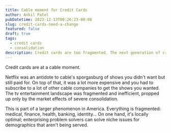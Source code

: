 ```yaml
---
title: Cable moment for Credit Cards
author: Ankil Patel
pubDatetime: 2023-12-13T00:26:23-08:00
slug: credit-cards-need-a-change
featured: false
draft: true
tags:
  - credit cards
  - consolidation
description: Credit cards are too fragmented. The next generation of credit cards will consolidate them on a single device
---
```


Credit cards are at a cable moment.

Netflix was an antidote to cable's sporgasburg of shows you didn't want but still paid for. On top of that, it was a lot more expensive and you had to subscribe to a lot of other cable companies to get the shows you wanted. The tv entertainment landscape was fragmented and inefficient, propped up only by the market effects of severe consolidation.

This is part of a larger phenomenon in America. Everything is fragmented: medical, finance, health, banking, identity... On one hand, it's locally optimal; enterprising problem solvers can solve niche issues for demographics that aren't being served.
